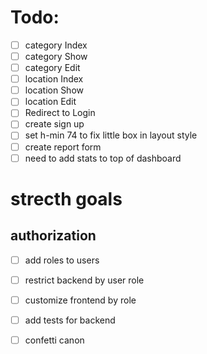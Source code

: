 # Todo:

- [ ] category Index
- [ ] category Show
- [ ] category Edit
- [ ] location Index
- [ ] location Show
- [ ] location Edit
- [ ] Redirect to Login
- [ ] create sign up
- [ ] set h-min 74 to fix little box in layout style 
- [ ] create report form 
- [ ] need to add stats to top of dashboard

# strecth goals
## authorization

- [ ] add roles to users
- [ ] restrict backend by user role
- [ ] customize frontend by role
- [ ] add tests for backend 
- [ ] confetti canon



